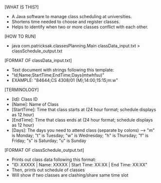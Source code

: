 [WHAT IS THIS?]
- A Java software to manage class scheduling at universities.
- Shortens time needed to choose and register classes.
- Helps to identify when two or more classes conflict with each other.

[HOW TO RUN]
- java com.patricksak.classesPlanning.Main classData_input.txt > classSchedule_output.txt

[FORMAT OF classData_input.txt]
- Text document with strings following this template:
- "Id;Name;StartTime;EndTime;Days(mtwhfsu)"
- EXAMPLE: "84644;CS 4308/01 (M);14:00;15:15;m:w"

[TERMINOLOGY]
- [Id]: Class ID
- [Name]: Name of Class
- [StartTime]: Time that class starts at (24 hour format; schedule displays as 12 hour)
- [EndTime]: Time that class ends at (24 hour format; schedule displays as 12 hour)
- [Days]: The days you need to attend class (separate by colons)
--> "m" is Monday; "t" is Tuesday; "w" is Wednesday; "h" is Thursday; "f" is Friday; "s" is Saturday; "u" is Sunday

[FORMAT OF classSchedule_output.txt]
- Prints out class data following this format:
- "ID: XXXXX | Name: XXXXX | Start Time: XX:XX | End Time: XX:XX"
- Then, prints out schedule of classes
- Will show if two classes are clashing/share same time slot
